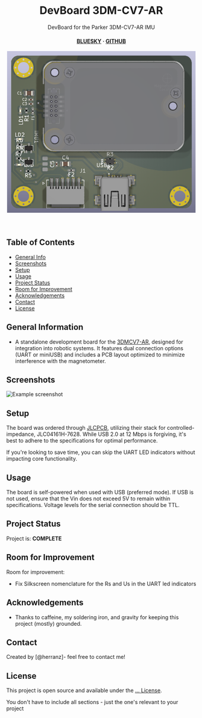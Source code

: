 <div align="center">


  
  <h1> DevBoard 3DM-CV7-AR </h1>
  <p> DevBoard for the Parker 3DM-CV7-AR IMU </p>


<!-- Badges -->

<h4>
    <a href="https://bsky.app/profile/herranz.bsky.social">BLUESKY</a>
  <span> · </span>
    <a href="https://www.github.com/herranz">GITHUB</a>
  
  </h4>

<img src="https://github.com/herranz/devboard_3DM-CV7-AR/blob/main/img/dev_board_3DM-CV7-AR_2.png" alt="image" width="500" height="auto" />
  
  
</div>

<br />

<div>&nbsp;</div>

## Table of Contents
* [General Info](#general-information)
* [Screenshots](#screenshots)
* [Setup](#setup)
* [Usage](#usage)
* [Project Status](#project-status)
* [Room for Improvement](#room-for-improvement)
* [Acknowledgements](#acknowledgements)
* [Contact](#contact)
* [License](#license)


## General Information
- A standalone development board for the [3DMCV7-AR](https://www.microstrain.com/inertial-sensors/3dmcv7-ar), designed for integration into robotic systems. It features dual connection options (UART or miniUSB) and includes a PCB layout optimized to minimize interference with the magnetometer. 
<!-- You don't have to answer all the questions - just the ones relevant to your project. -->

<!--
## Technologies Used
- Tech 1 - version 1.0
- Tech 2 - version 2.0
- Tech 3 - version 3.0


## Features
List the ready features here:
- Awesome feature 1
- Awesome feature 2
- Awesome feature 3

-->
## Screenshots
![Example screenshot](./img/screenshot.png)
 


## Setup

The board was ordered through [JLCPCB](https://www.jlcpcb.com), utilizing their stack for controlled-impedance, JLC04161H-7628. While USB 2.0 at 12 Mbps is forgiving, it's best to adhere to the specifications for optimal performance.

If you're looking to save time, you can skip the UART LED indicators without impacting core functionality.

## Usage
The board is self-powered when used with USB (preferred mode). If USB is not used, ensure that the Vin does not exceed 5V to remain within specifications. Voltage levels for the serial connection should be TTL.

## Project Status
Project is: __COMPLETE__ 


## Room for Improvement

Room for improvement:
- Fix Silkscreen nomenclature for the Rs and Us in the UART led indicators



## Acknowledgements
- Thanks to caffeine, my soldering iron, and gravity for keeping this project (mostly) grounded. 


## Contact
Created by [@herranz]- feel free to contact me!



 ## License 
 This project is open source and available under the [... License]().

 You don't have to include all sections - just the one's relevant to your project 
